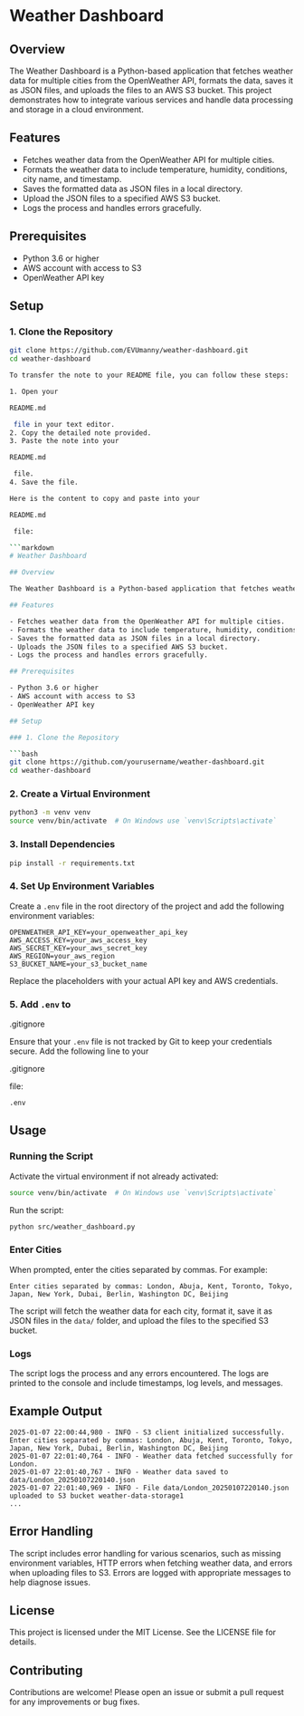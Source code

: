 # Weather Dashboard

## Overview

The Weather Dashboard is a Python-based application that fetches weather data for multiple cities from the OpenWeather API, formats the data, saves it as JSON files, and uploads the files to an AWS S3 bucket. This project demonstrates how to integrate various services and handle data processing and storage in a cloud environment.

## Features

- Fetches weather data from the OpenWeather API for multiple cities.
- Formats the weather data to include temperature, humidity, conditions, city name, and timestamp.
- Saves the formatted data as JSON files in a local directory.
- Upload the JSON files to a specified AWS S3 bucket.
- Logs the process and handles errors gracefully.

## Prerequisites

- Python 3.6 or higher
- AWS account with access to S3
- OpenWeather API key

## Setup

### 1. Clone the Repository

```bash
git clone https://github.com/EVUmanny/weather-dashboard.git
cd weather-dashboard

To transfer the note to your README file, you can follow these steps:

1. Open your 

README.md

 file in your text editor.
2. Copy the detailed note provided.
3. Paste the note into your 

README.md

 file.
4. Save the file.

Here is the content to copy and paste into your 

README.md

 file:

```markdown
# Weather Dashboard

## Overview

The Weather Dashboard is a Python-based application that fetches weather data for multiple cities from the OpenWeather API, formats the data, saves it as JSON files, and uploads the files to an AWS S3 bucket. This project demonstrates how to integrate various services and handle data processing and storage in a cloud environment.

## Features

- Fetches weather data from the OpenWeather API for multiple cities.
- Formats the weather data to include temperature, humidity, conditions, city name, and timestamp.
- Saves the formatted data as JSON files in a local directory.
- Uploads the JSON files to a specified AWS S3 bucket.
- Logs the process and handles errors gracefully.

## Prerequisites

- Python 3.6 or higher
- AWS account with access to S3
- OpenWeather API key

## Setup

### 1. Clone the Repository

```bash
git clone https://github.com/yourusername/weather-dashboard.git
cd weather-dashboard
```

### 2. Create a Virtual Environment

```bash
python3 -m venv venv
source venv/bin/activate  # On Windows use `venv\Scripts\activate`
```

### 3. Install Dependencies

```bash
pip install -r requirements.txt
```

### 4. Set Up Environment Variables

Create a `.env` file in the root directory of the project and add the following environment variables:

```properties
OPENWEATHER_API_KEY=your_openweather_api_key
AWS_ACCESS_KEY=your_aws_access_key
AWS_SECRET_KEY=your_aws_secret_key
AWS_REGION=your_aws_region
S3_BUCKET_NAME=your_s3_bucket_name
```

Replace the placeholders with your actual API key and AWS credentials.

### 5. Add `.env` to 

.gitignore



Ensure that your `.env` file is not tracked by Git to keep your credentials secure. Add the following line to your 

.gitignore

 file:

```plaintext
.env
```

## Usage

### Running the Script

Activate the virtual environment if not already activated:

```bash
source venv/bin/activate  # On Windows use `venv\Scripts\activate`
```

Run the script:

```bash
python src/weather_dashboard.py
```

### Enter Cities

When prompted, enter the cities separated by commas. For example:

```plaintext
Enter cities separated by commas: London, Abuja, Kent, Toronto, Tokyo, Japan, New York, Dubai, Berlin, Washington DC, Beijing
```

The script will fetch the weather data for each city, format it, save it as JSON files in the `data/` folder, and upload the files to the specified S3 bucket.

### Logs

The script logs the process and any errors encountered. The logs are printed to the console and include timestamps, log levels, and messages.

## Example Output

```plaintext
2025-01-07 22:00:44,980 - INFO - S3 client initialized successfully.
Enter cities separated by commas: London, Abuja, Kent, Toronto, Tokyo, Japan, New York, Dubai, Berlin, Washington DC, Beijing
2025-01-07 22:01:40,764 - INFO - Weather data fetched successfully for London.
2025-01-07 22:01:40,767 - INFO - Weather data saved to data/London_20250107220140.json
2025-01-07 22:01:40,969 - INFO - File data/London_20250107220140.json uploaded to S3 bucket weather-data-storage1
...
```

## Error Handling

The script includes error handling for various scenarios, such as missing environment variables, HTTP errors when fetching weather data, and errors when uploading files to S3. Errors are logged with appropriate messages to help diagnose issues.

## License

This project is licensed under the MIT License. See the LICENSE file for details.

## Contributing

Contributions are welcome! Please open an issue or submit a pull request for any improvements or bug fixes.
```

